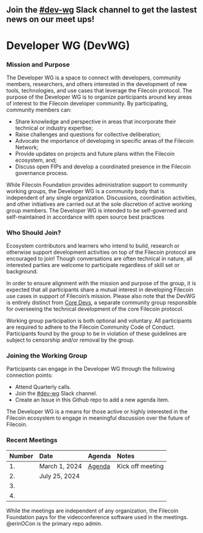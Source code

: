 ## Join the [#dev-wg](https://filecoinproject.slack.com/archives/C06G5K8H3J7) Slack channel to get the lastest news on our meet ups! 

# Developer WG (DevWG)

### Mission and Purpose
The Developer WG is a space to connect with developers, community members, researchers, and others interested in the development of new tools, technologies, and use cases that leverage the Filecoin protocol. 
The purpose of the Developer WG is to organize participants around key areas of interest to the Filecoin developer community.  By participating, community members can: 
- Share knowledge and perspective in areas that incorporate their technical or industry expertise;
- Raise challenges and questions for collective deliberation; 
- Advocate the importance of developing in specific areas of the Filecoin Network;
- Provide updates on projects and future plans within the Filecoin ecosystem, and;
- Discuss open FIPs and develop a coordinated presence in the Filecoin governance process. 

While Filecoin Foundation provides administration support to community working groups, the Developer WG is a community body that is independent of any single organization. Discussions, coordination activities, and other initiatives are carried out at the sole discretion of active working group members. The Developer WG is intended to be self-governed and self-maintained in accordance with open source best practices

### Who Should Join?

Ecosystem contributors and learners who intend to build, research or otherwise support development activities on top of the Filecoin protocol are encouraged to join! Though conversations are often technical in nature, all interested parties are welcome to participate regardless of skill set or background. 

In order to ensure alignment with the mission and purpose of the group, it is expected that all participants share a mutual interest in developing Filecoin use cases in support of Filecoin’s mission. Please also note that the DevWG is entirely distinct from [Core Devs](https://github.com/filecoin-project/core-devs), a separate community group responsible for overseeing the technical development of the core Filecoin protocol. 

Working group participation is both optional and voluntary. All participants are required to adhere to the Filecoin Community Code of Conduct.  Participants found by the group to be in violation of these guidelines are subject to censorship and/or removal by the group. 

### Joining the Working Group

Participants can engage in the Developer WG through the following connection points:
- Attend Quarterly calls. 
- Join the [#dev-wg](https://filecoinproject.slack.com/archives/C06G5K8H3J7) Slack channel.
- Create an Issue in this Github repo to add a new agenda item.

The Developer WG is a means for those active or highly interested in the Filecoin ecosystem to  engage in meaningful discussion over the future of Filecoin.  

### Recent Meetings

| Number | Date           | Agenda  | Notes|
| :---   | :------        | :---                                                       | :---                       | 
| 1.     | March 1, 2024  | [Agenda](https://docs.google.com/presentation/d/15ZuIPn40asOkkRPxo6ShiM23TZhDq2krPczcFLcTXsU/edit#slide=id.g2bdc835a16c_0_20)                                                  | Kick off meeting                           | 
| 2.     | July 25, 2024                     |                                                            |                            | 
| 3.     |                         |                                                            |                            | 
| 4.     |                         |                                                            |                            | 


While the meetings are independent of any organization, the Filecoin Foundation pays for the videoconference software used in the meetings. @erinOCon is the primary repo admin.

